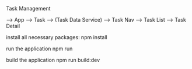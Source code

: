 Task Management

--> App
  --> Task
    --> (Task Data Service)
    --> Task Nav
    --> Task List
    --> Task Detail

install all necessary packages:
npm install

run the application
npm run

build the application
npm run build:dev
